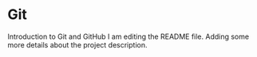 # Git
Introduction to Git and GitHub
I am editing the README file. Adding some more details about the project description.
